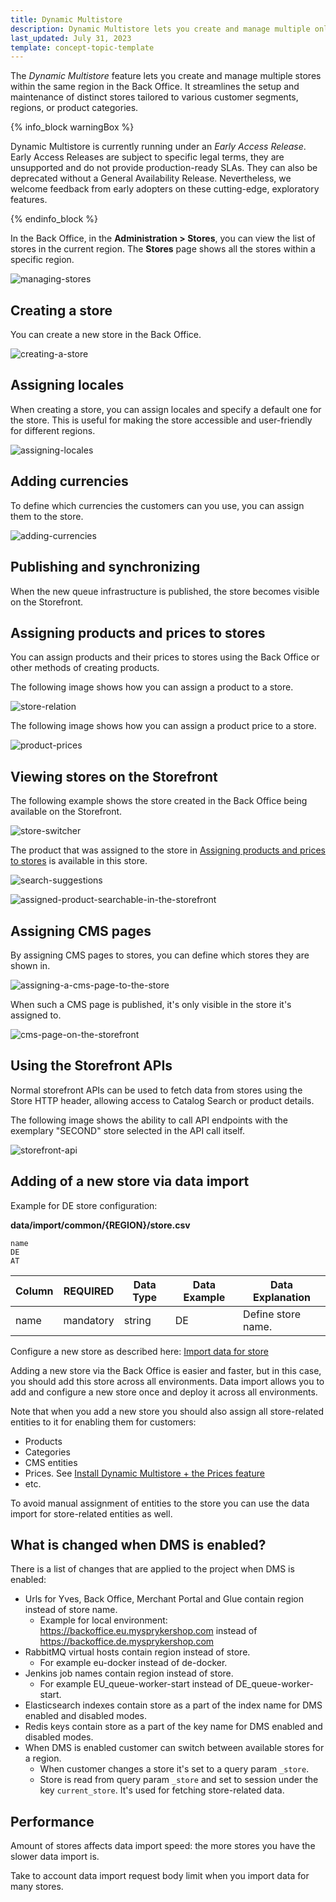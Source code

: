 ```yaml
---
title: Dynamic Multistore
description: Dynamic Multistore lets you create and manage multiple online stores from the Back Office.
last_updated: July 31, 2023
template: concept-topic-template
---
```


The *Dynamic Multistore* feature lets you create and manage multiple stores within the same region in the Back Office. It streamlines the setup and maintenance of distinct stores tailored to various customer segments, regions, or product categories.

{% info_block warningBox %}

Dynamic Multistore is currently running under an *Early Access Release*. Early Access Releases are subject to specific legal terms, they are unsupported and do not provide production-ready SLAs. They can also be deprecated without a General Availability Release. Nevertheless, we welcome feedback from early adopters on these cutting-edge, exploratory features.

{% endinfo_block %}

In the Back Office, in the **Administration&nbsp;<span aria-label="and then">></span> Stores**, you can view the list of stores in the current region. The **Stores** page shows all the stores within a specific region.

![managing-stores](https://spryker.s3.eu-central-1.amazonaws.com/docs/pbc/all/dynamic-multistore/dynamic-multistore.md/managing-stores.png)

## Creating a store

You can create a new store in the Back Office.

![creating-a-store](https://spryker.s3.eu-central-1.amazonaws.com/docs/pbc/all/dynamic-multistore/dynamic-multistore.md/creating-a-store.png)

## Assigning locales

When creating a store, you can assign locales and specify a default one for the store. This is useful for making the store accessible and user-friendly for different regions.

![assigning-locales](https://spryker.s3.eu-central-1.amazonaws.com/docs/pbc/all/dynamic-multistore/dynamic-multistore.md/adding-locales.png)

## Adding currencies

To define which currencies the customers can you use, you can assign them to the store.

![adding-currencies](https://spryker.s3.eu-central-1.amazonaws.com/docs/pbc/all/dynamic-multistore/dynamic-multistore.md/adding-currencies.png)

## Publishing and synchronizing

When the new queue infrastructure is published, the store becomes visible on the Storefront.

## Assigning products and prices to stores

You can assign products and their prices to stores using the Back Office or other methods of creating products.

The following image shows how you can assign a product to a store.

![store-relation](https://spryker.s3.eu-central-1.amazonaws.com/docs/pbc/all/dynamic-multistore/dynamic-multistore.md/store-relation.png)

The following image shows how you can assign a product price to a store.

![product-prices](https://spryker.s3.eu-central-1.amazonaws.com/docs/pbc/all/dynamic-multistore/dynamic-multistore.md/product-prices.png)

## Viewing stores on the Storefront

The following example shows the store created in the Back Office being available on the Storefront.

![store-switcher](https://spryker.s3.eu-central-1.amazonaws.com/docs/pbc/all/dynamic-multistore/dynamic-multistore.md/store-switcher.png)

The product that was assigned to the store in [Assigning products and prices to stores](#assigning-products-and-prices-to-stores) is available in this store.

![search-suggestions](https://spryker.s3.eu-central-1.amazonaws.com/docs/pbc/all/dynamic-multistore/dynamic-multistore.md/search-suggestions.png)

![assigned-product-searchable-in-the-storefront](https://spryker.s3.eu-central-1.amazonaws.com/docs/pbc/all/dynamic-multistore/dynamic-multistore.md/assigned-product-searchable-in-the-storefront.png)

## Assigning CMS pages

By assigning CMS pages to stores, you can define which stores they are shown in.

![assigning-a-cms-page-to-the-store](https://spryker.s3.eu-central-1.amazonaws.com/docs/pbc/all/dynamic-multistore/dynamic-multistore.md/assigning-a-cms-page-to-the-store.png)

When such a CMS page is published, it's only visible in the store it's assigned to.

![cms-page-on-the-storefront](https://spryker.s3.eu-central-1.amazonaws.com/docs/pbc/all/dynamic-multistore/dynamic-multistore.md/cms-page-on-the-storefront.png)

## Using the Storefront APIs

Normal storefront APIs can be used to fetch data from stores using the Store HTTP header, allowing access to Catalog Search or product details.

The following image shows the ability to call API endpoints with the exemplary "SECOND" store selected in the API call itself.

![storefront-api](https://spryker.s3.eu-central-1.amazonaws.com/docs/pbc/all/dynamic-multistore/dynamic-multistore.md/storefront-api.png)

## Adding of a new store via data import

Example for DE store configuration:

**data/import/common/{REGION}/store.csv**

```csv
name
DE
AT
```

| Column     | REQUIRED | Data Type | Data Example | Data Explanation |
|------------| --- | --- | --- | --- |
|name        |mandatory |string | DE | Define store name. |

Configure a new store as described here: [Import data for store](/docs/pbc/all/dynamic-multistore/202311.0/base-shop/install-and-upgrade/install-features/install-dynamic-multistore.html#import-data)


Adding a new store via the Back Office is easier and faster, but in this case, you should add this store across all environments.
Data import allows you to add and configure a new store once and deploy it across all environments.

Note that when you add a new store you should also assign all store-related entities to it for enabling them for customers:
- Products
- Categories
- CMS entities
- Prices. See [Install Dynamic Multistore + the Prices feature](/docs/pbc/all/dynamic-multistore/202311.0/base-shop/install-and-upgrade/install-features/install-dynamic-multistore-prices-feature.html#install-feature-core)
- etc.

To avoid manual assignment of entities to the store you can use the data import for store-related entities as well.

## What is changed when DMS is enabled?

There is a list of changes that are applied to the project when DMS is enabled:
- Urls for Yves, Back Office, Merchant Portal and Glue contain region instead of store name.
    - Example for local environment: https://backoffice.eu.mysprykershop.com instead of https://backoffice.de.mysprykershop.com 
- RabbitMQ virtual hosts contain region instead of store.
    - For example eu-docker instead of de-docker.
- Jenkins job names contain region instead of store. 
    - For example EU_queue-worker-start instead of DE_queue-worker-start.
- Elasticsearch indexes contain store as a part of the index name for DMS enabled and disabled modes.
- Redis keys contain store as a part of the key name for DMS enabled and disabled modes.
- When DMS is enabled customer can switch between available stores for a region.
    - When customer changes a store it's set to a query param `_store`.
    - Store is read from query param `_store` and set to session under the key `current_store`. It's used for fetching store-related data.

## Performance

Amount of stores affects data import speed: the more stores you have the slower data import is.

Take to account data import request body limit when you import data for many stores.
